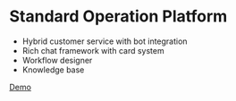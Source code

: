 # Standard Operation Platform

- Hybrid customer service with bot integration
- Rich chat framework with card system
- Workflow designer
- Knowledge base

[Demo](https://g.alicdn.com/hub/flow/2.3.671/demo/index.html)
